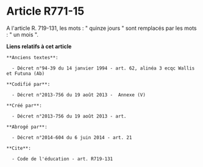 # Article R771-15

A l'article R. 719-131, les mots : " quinze jours " sont remplacés par les mots : " un mois ".

**Liens relatifs à cet article**

	**Anciens textes**:

	  - Décret n°94-39 du 14 janvier 1994 - art. 62, alinéa 3 ecqc Wallis et Futuna (Ab)

	**Codifié par**:

	  - Décret n°2013-756 du 19 août 2013 -  Annexe (V)

	**Créé par**:

	  - Décret n°2013-756 du 19 août 2013 - art.

	**Abrogé par**:

	  - Décret n°2014-604 du 6 juin 2014 - art. 21

	**Cite**:

	  - Code de l'éducation - art. R719-131
